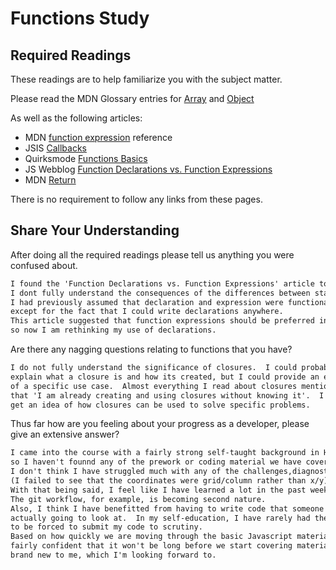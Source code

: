 # Functions Study

## Required Readings

These readings are to help familiarize you with the subject matter.

Please read the MDN Glossary entries for [Array](https://developer.mozilla.org/en-US/docs/Glossary/array) and [Object](https://developer.mozilla.org/en-US/docs/Glossary/Object)

As well as the following articles:

-   MDN [function expression](https://developer.mozilla.org/en-US/docs/Web/JavaScript/Reference/Operators/function) reference
-   JSIS [Callbacks](http://javascriptissexy.com/understand-javascript-callback-functions-and-use-them/)
-   Quirksmode [Functions Basics](http://www.quirksmode.org/js/function.html)
-   JS Webblog [Function Declarations vs. Function Expressions](https://javascriptweblog.wordpress.com/2010/07/06/function-declarations-vs-function-expressions/)
-   MDN [Return](https://developer.mozilla.org/en-US/docs/Web/JavaScript/Reference/Statements/return)

There is no requirement to follow any links from these pages.

## Share Your Understanding

After doing all the required readings please tell us anything you were confused about.

```md
I found the 'Function Declarations vs. Function Expressions' article to be quite confusing.
I dont fully understand the consequences of the differences between statements and declarations.
I had previously assumed that declaration and expression were functionally the same,
except for the fact that I could write declarations anywhere.
This article suggested that function expressions should be preferred in nearly all cases,
so now I am rethinking my use of declarations.

```

Are there any nagging questions relating to functions that you have?

```md
I do not fully understand the significance of closures.  I could probably
explain what a closure is and how its created, but I could provide an example
of a specific use case.  Almost everything I read about closures mentions the fact
that 'I am already creating and using closures without knowing it'.  I'd like to
get an idea of how closures can be used to solve specific problems.
```

Thus far how are you feeling about your progress as a developer, please give
an extensive answer?

```md
I came into the course with a fairly strong self-taught background in HTML CSS and JavaScript,
so I haven't founnd any of the prework or coding material we have covered in class to this point that challenging.
I don't think I have struggled much with any of the challenges,diagnostics, or practices so far, with the exception of boggle challenge
(I failed to see that the coordinates were grid/column rather than x/y).
With that being said, I feel like I have learned a lot in the past week.
The git workflow, for example, is becoming second nature.
Also, I think I have benefitted from having to write code that someone else is
actually going to look at.  In my self-education, I have rarely had the opportunity
to be forced to submit my code to scrutiny.
Based on how quickly we are moving through the basic Javascript material, I am
fairly confident that it won't be long before we start covering material that is
brand new to me, which I'm looking forward to.
```
